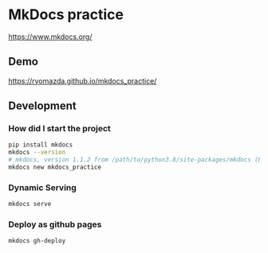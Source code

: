 # MkDocs practice

https://www.mkdocs.org/


## Demo
https://ryomazda.github.io/mkdocs_practice/


## Development
### How did I start the project
```sh
pip install mkdocs
mkdocs --version
# mkdocs, version 1.1.2 from /path/to/python3.8/site-packages/mkdocs (Python3.8)
mkdocs new mkdocs_practice
```

### Dynamic Serving
```sh
mkdocs serve
```

### Deploy as github pages
```sh
mkdocs gh-deploy
```
